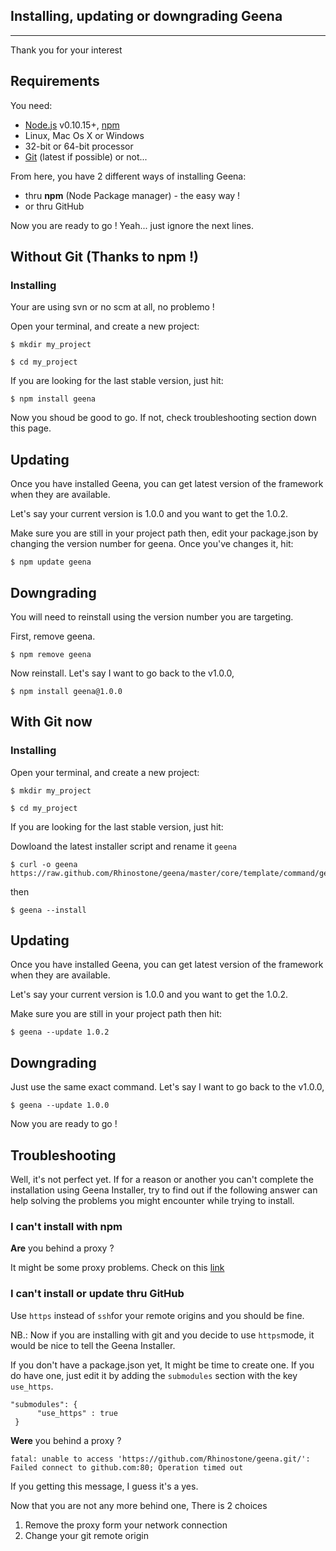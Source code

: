 Installing, updating or downgrading Geena
------------------------------------
------------------------------------


Thank you for your interest

Requirements
-----------

You need:

* [Node.js](http://nodejs.org/) v0.10.15+, [npm](https://npmjs.org/)
* Linux, Mac Os X or Windows
* 32-bit or 64-bit processor
* [Git](http://git-scm.com/) (latest if possible) or not...


From here, you have 2 different ways of installing Geena:

- thru **npm** (Node Package manager) - the easy way !
- or thru GitHub

Now you are ready to go ! Yeah... just ignore the next lines.


Without Git (Thanks to npm !)
----------------------

### Installing

Your are using svn or no scm at all, no problemo !

Open your terminal, and create a new project:

```
$ mkdir my_project
```

```
$ cd my_project
```

If you are looking for the last stable version, just hit:

```
$ npm install geena
```

Now you shoud be good to go. If not, check troubleshooting section down
this page.


## Updating

Once you have installed Geena,  you can get latest version of the
framework when they are available.

Let's say your current version is 1.0.0 and you want to get the 1.0.2.

Make sure you are still in your project path then, edit your
package.json by changing the version number for geena.
Once you've changes it, hit:

```
$ npm update geena
```

## Downgrading
You will need to reinstall using the version number you are targeting.

First, remove geena.

```
$ npm remove geena
```

Now reinstall. Let's say I want to go back to the v1.0.0,

```
$ npm install geena@1.0.0
```

With Git now
-----------

### Installing


Open your terminal, and create a new project:

```
$ mkdir my_project
```

```
$ cd my_project
```

If you are looking for the last stable version, just hit:

Dowloand the latest installer script and rename it ```geena```

```
$ curl -o geena
https://raw.github.com/Rhinostone/geena/master/core/template/command/geena.tpl
```
then

```
$ geena --install
```

## Updating

Once you have installed Geena,  you can get latest version of the
framework when they are available.

Let's say your current version is 1.0.0 and you want to get the 1.0.2.

Make sure you are still in your project path then hit:

```
$ geena --update 1.0.2
```

## Downgrading

Just use the same exact command. Let's say I want to go back to the v1.0.0,

```
$ geena --update 1.0.0
```

Now you are ready to go !

Troubleshooting
--------------

Well, it's not perfect yet. If for a reason or another you can't
complete the installation using Geena Installer, try to find out if the
following answer can help solving the problems you might encounter while
trying to install.

### I can't install with npm

 **Are** you behind a proxy ?

It might be some proxy problems. Check on this
[link](https://github.com/isaacs/npm/issues/1850)


### I can't install or update thru GitHub

Use ```https``` instead of ```ssh```for your remote origins and you
should be fine.

NB.: Now if you are installing with git and you decide to use
```https```mode, it would be nice to tell the Geena Installer.

If you don't have a package.json yet, It might be time to create one. If
you do have one, just edit it by adding the ```submodules``` section
with the key ```use_https```.

```
"submodules": {
      "use_https" : true
 }
```

**Were** you behind a proxy ?

```
fatal: unable to access 'https://github.com/Rhinostone/geena.git/':
Failed connect to github.com:80; Operation timed out
```
If you getting this message, I guess it's a yes.

Now that you are not any more behind one, There is 2 choices
1. Remove the proxy form your network connection
2. Change your git remote origin












